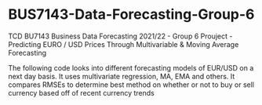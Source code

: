 # BUS7143-Data-Forecasting-Group-6
TCD BU7143 Business Data Forecasting 2021/22 - Group 6 Prouject - Predicting EURO / USD Prices Through Multivariable &amp; Moving Average Forecasting​

The following code looks into different forecasting models of EUR/USD on a next day basis. It uses multivariate regression, MA, EMA and others. It compares RMSEs to determine best method on whether or not to buy or sell currency based off of recent currency trends

